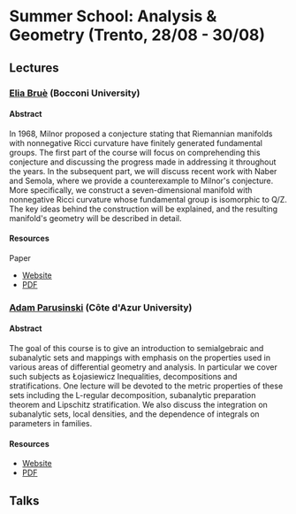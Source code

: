 # Summer School: Analysis & Geometry (Trento, 28/08 - 30/08)

## Lectures

### [Elia Bruè](https://dec.unibocconi.eu/people/elia-brue) (Bocconi University)

#### Abstract 

In 1968, Milnor proposed a conjecture stating that Riemannian manifolds with nonnegative Ricci curvature have finitely generated fundamental groups.
The first part of the course will focus on comprehending this conjecture and discussing the progress made in addressing it throughout the years.
In the subsequent part, we will discuss recent work with Naber and Semola, where we provide a counterexample to Milnor's conjecture. More specifically, we construct a seven-dimensional manifold with nonnegative Ricci curvature whose fundamental group is isomorphic to Q/Z. The key ideas behind the construction will be explained, and the resulting manifold's geometry will be described in detail.

#### Resources 

Paper 
- [Website](https://doi.org/10.48550/arXiv.2303.15347)
- [PDF](lectures/Bruè.pdf)

### [Adam Parusinski](https://math.univ-cotedazur.fr/~parus/) (Côte d'Azur University)

#### Abstract 

The goal of this course is to give an introduction to semialgebraic and subanalytic sets and mappings with emphasis on the properties used in various areas of differential geometry and analysis. In particular we cover such subjects as Łojasiewicz Inequalities, decompositions and stratifications. One lecture will be devoted to the metric properties of these sets including the L-regular decomposition, subanalytic preparation theorem and Lipschitz stratification. We also discuss the integration on subanalytic sets, local densities, and the dependence of integrals on parameters in families.

#### Resources

- [Website](https://math.univ-cotedazur.fr/~parus/publis/trento.pdf)
- [PDF](lectures/Parusinski.pdf)

## Talks 
